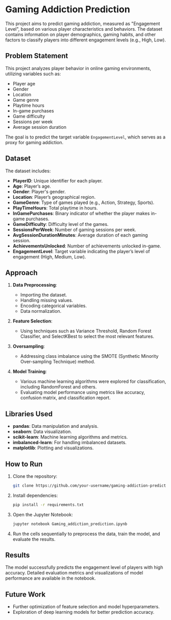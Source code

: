 # Gaming Addiction Prediction

This project aims to predict gaming addiction, measured as "Engagement Level", based on various player characteristics and behaviors. The dataset contains information on player demographics, gaming habits, and other factors to classify players into different engagement levels (e.g., High, Low).

## Problem Statement
This project analyzes player behavior in online gaming environments, utilizing variables such as:
- Player age
- Gender
- Location
- Game genre
- Playtime hours
- In-game purchases
- Game difficulty
- Sessions per week
- Average session duration

The goal is to predict the target variable `EngagementLevel`, which serves as a proxy for gaming addiction.

## Dataset
The dataset includes:
- **PlayerID**: Unique identifier for each player.
- **Age**: Player’s age.
- **Gender**: Player's gender.
- **Location**: Player’s geographical region.
- **GameGenre**: Type of games played (e.g., Action, Strategy, Sports).
- **PlayTimeHours**: Total playtime in hours.
- **InGamePurchases**: Binary indicator of whether the player makes in-game purchases.
- **GameDifficulty**: Difficulty level of the games.
- **SessionsPerWeek**: Number of gaming sessions per week.
- **AvgSessionDurationMinutes**: Average duration of each gaming session.
- **AchievementsUnlocked**: Number of achievements unlocked in-game.
- **EngagementLevel**: Target variable indicating the player’s level of engagement (High, Medium, Low).

## Approach

1. **Data Preprocessing**:
    - Importing the dataset.
    - Handling missing values.
    - Encoding categorical variables.
    - Data normalization.

2. **Feature Selection**:
    - Using techniques such as Variance Threshold, Random Forest Classifier, and SelectKBest to select the most relevant features.

3. **Oversampling**:
    - Addressing class imbalance using the SMOTE (Synthetic Minority Over-sampling Technique) method.

4. **Model Training**:
    - Various machine learning algorithms were explored for classification, including RandomForest and others.
    - Evaluating model performance using metrics like accuracy, confusion matrix, and classification report.

## Libraries Used
- **pandas**: Data manipulation and analysis.
- **seaborn**: Data visualization.
- **scikit-learn**: Machine learning algorithms and metrics.
- **imbalanced-learn**: For handling imbalanced datasets.
- **matplotlib**: Plotting and visualizations.

## How to Run
1. Clone the repository:
    ```bash
    git clone https://github.com/your-username/gaming-addiction-prediction.git
    ```
2. Install dependencies:
    ```bash
    pip install -r requirements.txt
    ```
3. Open the Jupyter Notebook:
    ```bash
    jupyter notebook Gaming_addiction_prediction.ipynb
    ```

4. Run the cells sequentially to preprocess the data, train the model, and evaluate the results.

## Results
The model successfully predicts the engagement level of players with high accuracy. Detailed evaluation metrics and visualizations of model performance are available in the notebook.

## Future Work
- Further optimization of feature selection and model hyperparameters.
- Exploration of deep learning models for better prediction accuracy.
